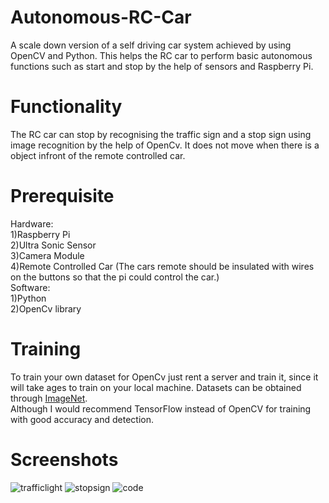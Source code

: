 # Autonomous-RC-Car
A scale down version of a self driving car system achieved by using OpenCV and Python. This helps the RC car to perform basic autonomous functions such as start and stop by the help of sensors and Raspberry Pi.
# Functionality
The RC car can stop by recognising the traffic sign and a stop sign using image recognition by the help of OpenCv. 
It does not move when there is a object infront of the remote controlled car.

# Prerequisite
  Hardware:<br/>
   1)Raspberry Pi<br/>
   2)Ultra Sonic Sensor<br/>
   3)Camera Module<br/>
   4)Remote Controlled Car (The cars remote should be insulated with wires on the buttons so that the pi could control the car.)<br/>
  Software:<br/>
   1)Python<br/>
   2)OpenCv library<br/>
# Training
  To train your own dataset for OpenCv just rent a server and train it, since it will take ages to train on your local machine. Datasets can be obtained through [ImageNet](http://image-net.org/index).<br/> Although I would recommend TensorFlow instead of OpenCV for training with good accuracy and detection.
  
# Screenshots
![trafficlight](https://user-images.githubusercontent.com/12658863/37247759-5f19c3a4-2475-11e8-92d4-6c9a4e2a640d.JPG) ![stopsign](https://user-images.githubusercontent.com/12658863/37247765-79ee5ce4-2475-11e8-96f2-88cfdc45348a.JPG) ![code](https://user-images.githubusercontent.com/12658863/37247771-934c2f72-2475-11e8-977c-d1b9dd06e912.JPG)
